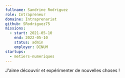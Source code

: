 ```yaml
---
fullname: Sandrine Rodriguez
role: Intrapreneur
domaine: Intraprenariat
github: SRodriguez75
missions:
  - start: 2021-05-10
    end: 2022-05-10
    status: admin
    employer: DINUM
startups:
  - metiers-numeriques
---
```


J'aime découvrir et expérimenter de nouvelles choses !  

